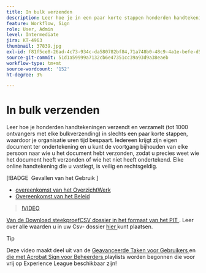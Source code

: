 ```yaml
---
title: In bulk verzenden
description: Leer hoe je in een paar korte stappen honderden handtekeningen tegelijk verzamelt voor elk document
feature: Workflow, Sign
role: User, Admin
level: Intermediate
jira: KT-4963
thumbnail: 37839.jpg
exl-id: f81f5ce8-26ad-4c73-934c-da580782bf84,71a748b0-48c9-4a1e-befe-d5f311d6c05e
source-git-commit: 51d1a59999a7132cb6e47351cc39a93d9a38eaeb
workflow-type: tm+mt
source-wordcount: '152'
ht-degree: 3%

---
```


# In bulk verzenden

Leer hoe je honderden handtekeningen verzendt en verzamelt (tot 1000 ontvangers met elke bulkverzending) in slechts een paar korte stappen, waardoor je organisatie uren tijd bespaart. Iedereen krijgt zijn eigen document ter ondertekening en u kunt de voortgang bijhouden van elke persoon naar wie u het document hebt verzonden, zodat u precies weet wie het document heeft verzonden of wie het niet heeft ondertekend. Elke online handtekening die u vastlegt, is veilig en rechtsgeldig.

[!BADGE &#x200B; Gevallen van het Gebruik &#x200B;]

* [ overeenkomst van het OverzichtWerk ](https://experienceleague.adobe.com/docs/document-cloud-learn/sign-learning-hub/expand/recipes/gov/usecasegovtelework.html?lang=en)
* [ Overeenkomst van het Beleid ](https://experienceleague.adobe.com/docs/document-cloud-learn/sign-learning-hub/expand/recipes/com/usecasecompolicy.html?lang=en)

>[!VIDEO](https://video.tv.adobe.com/v/33655?quality=12&learn=on&hidetitle=true)

[ Van de Download steekproefCSV dossier in het formaat van het PIT ](../assets/sendInBulkSample.zip). Leer over alle waarden u in uw Csv- dossier [ hier ](https://helpx.adobe.com/sign/adv-user/send-in-bulk/send-with-csv.html) kunt plaatsen.

>[!TIP]
>
>Deze video maakt deel uit van de [ Geavanceerde Taken voor Gebruikers ](https://experienceleague.adobe.com/en/playlists/acrobat-sign-perform-advanced-tasks-business-users) en [ die met Acrobat Sign voor Beheerders ](https://experienceleague.adobe.com/en/playlists/acrobat-sign-get-started-administrators) playlists worden begonnen die voor vrij op Experience League beschikbaar zijn!
